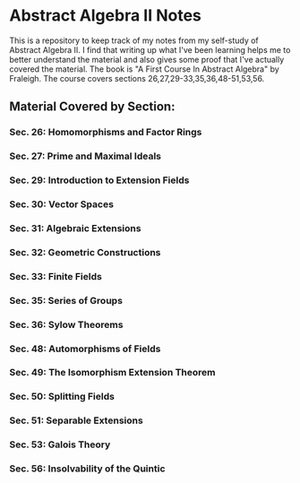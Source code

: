 # Abstract Algebra II Notes
This is a repository to keep track of my notes from my self-study of Abstract Algebra II.
I find that writing up what I've been learning helps me to better understand the material and also gives some proof that I've actually covered the material. The book is "A First Course In Abstract Algebra" by Fraleigh. The course covers sections 26,27,29-33,35,36,48-51,53,56.

## Material Covered by Section:

### Sec. 26: Homomorphisms and Factor Rings
### Sec. 27: Prime and Maximal Ideals
### Sec. 29: Introduction to Extension Fields
### Sec. 30: Vector Spaces
### Sec. 31: Algebraic Extensions
### Sec. 32: Geometric Constructions
### Sec. 33: Finite Fields
### Sec. 35: Series of Groups
### Sec. 36: Sylow Theorems
### Sec. 48: Automorphisms of Fields
### Sec. 49: The Isomorphism Extension Theorem
### Sec. 50: Splitting Fields
### Sec. 51: Separable Extensions
### Sec. 53: Galois Theory
### Sec. 56: Insolvability of the Quintic


